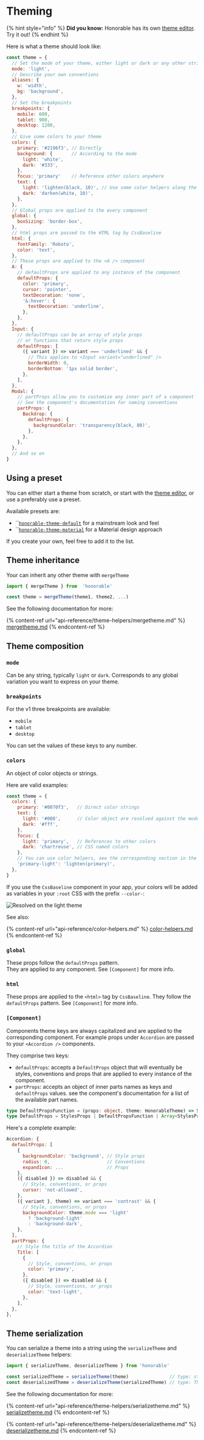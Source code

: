 # Theming

{% hint style="info" %}
**Did you know:** Honorable has its own [theme editor](https://designer.honorable.design). Try it out!
{% endhint %}

Here is what a theme should look like:

```javascript
const theme = {
  // Set the mode of your theme, either light or dark or any other string
  mode: 'light',
  // Describe your own conventions
  aliases: {
    w: 'width',
    bg: 'background',
  },
  // Set the breakpoints
  breakpoints: {
    mobile: 600,
    tablet: 900,
    desktop: 1200,
  },
  // Give some colors to your theme
  colors: {
    primary: '#2196f3', // Directly
    background: {       // According to the mode
      light: 'white',
      dark: '#333',
    },
    focus: 'primary'    // Reference other colors anywhere
    text: {
      light: 'lighten(black, 10)', // Use some color helpers along the way
      dark: 'darken(white, 10)',
    },
  },
  // Global props are applied to the every component
  global: {
    boxSizing: 'border-box',
  },
  // html props are passed to the HTML tag by CssBaseline
  html: {
    fontFamily: 'Roboto',
    color: 'text',
  },
  // These props are applied to the <A /> component
  A: {
    // defaultProps are applied to any instance of the component
    defaultProps: {
      color: 'primary',
      cursor: 'pointer',
      textDecoration: 'none',
      '&:hover': {
        textDecoration: 'underline',
      },
    },
  },
  Input: {
    // defaultProps can be an array of style props
    // or functions that return style props
    defaultProps: [
      ({ variant }) => variant === 'underlined' && {
        // This applies to <Input variant="underlined" />
        borderWidth: 0,
        borderBottom: '1px solid border',
      },
    ],
  },
  Modal: {
    // partProps allow you to customize any inner part of a component
    // See the component's documentation for naming conventions
    partProps: {
      Backdrop: {
        defaultProps: {
          backgroundColor: 'transparency(black, 80)',
        },
      },
    },
  },
  // And so on
}

```

## Using a preset

You can either start a theme from scratch, or start with the [theme editor](https://design.honorable.design), or use a preferably use a  preset.

Available presets are:

* ``[`honorable-theme-default`](https://www.npmjs.com/package/honorable-theme-default) for a mainstream look and feel
* ``[`honorable-theme-material`](https://www.npmjs.com/package/honorable-theme-material) for a Material design approach

If you create your own, feel free to add it to the list.

## Theme inheritance

Your can inherit any other theme with `mergeTheme`

```javascript
import { mergeTheme } from  'honorable'

const theme = mergeTheme(theme1, theme2, ...)
```

See the following documentation for more:

{% content-ref url="api-reference/theme-helpers/mergetheme.md" %}
[mergetheme.md](api-reference/theme-helpers/mergetheme.md)
{% endcontent-ref %}

## Theme composition

### `mode`

Can be any string, typically `light` or `dark`. Corresponds to any global variation you want to express on your theme.

### `breakpoints`

For the v1 three breakpoints are available:

* `mobile`
* `tablet`
* `desktop`

You can set the values of these keys to any number.

### `colors`

An object of color objects or strings.

Here are valid examples:

```javascript
const theme = {
  colors: {
    primary: '#0070f3',   // Direct color strings
    text: {
      light: '#000',      // Color object are resolved against the mode
      dark: '#fff',
    },
    focus: {
      light: 'primary',   // References to other colors
      dark: 'chartreuse', // CSS named colors
    },
    // You can use color helpers, see the corresponding section in the docs
    'primary-light': 'lighten(primary)',
  },
}
```

If you use the `CssBaseline` component in your app, your colors will be added as variables in your `:root` CSS with the prefix `--color-`:

![Resolved on the light theme](<.gitbook/assets/Screenshot 2022-04-13 at 14.48.49.png>)

See also:

{% content-ref url="api-reference/color-helpers.md" %}
[color-helpers.md](api-reference/color-helpers.md)
{% endcontent-ref %}

### `global`

These props follow the `defaultProps` pattern. \
They are applied to any component.  See `[Component]` for more info.

### `html`

These props are applied to the `<html>` tag by `CssBaseline`. They follow the `defaultProps` pattern. See `[Component]` for more info.

### `[Component]`

Components theme keys are always capitalized and are applied to the corresponding component. For example props under `Accordion` are passed to your `<Accordion />` components.

They comprise two keys:

* `defaultProps`: accepts a `DefaultProps` object that will eventually be styles, conventions and props that are applied to every instance of the component.
* `partProps`: accepts an object of inner parts names as keys and `defaultProps` values. see the component's documentation for a list of the available part names.

```typescript
type DefaultPropsFunction = (props: object, theme: HonorableTheme) => StylesProps
type DefaultProps = StylesProps | DefaultPropsFunction | Array<StylesProps | DefaultPropsFunction>
```

Here's a complete example:

```javascript
Accordion: {
  defaultProps: [
    {
      backgroundColor: 'background', // Style props
      radius: 0,                     // Conventions
      expandIcon: ...                // Props
    },
    ({ disabled }) => disabled && {
      // Style, conventions, or props
      cursor: 'not-allowed',
    },
    ({ variant }, theme) => variant === 'contrast' && {
      // Style, conventions, or props
      backgroundColor: theme.mode === 'light'
        ? 'background-light'
        : 'background-dark',
    },
  ],
  partProps: {
    // Style the title of the Accordion
    Title: [
      {
        // Style, conventions, or props
        color: 'primary',
      },
      ({ disabled }) => disabled && {
        // Style, conventions, or props
        color: 'text-light',
      },
    ],
  },
},
```

## Theme serialization

You can serialize a theme into a string using the `serializeTheme` and `deserializeTheme` helpers:

```javascript
import { serializeTheme, deserializeTheme } from 'honorable'

const serializedTheme = serializeTheme(theme)               // type: string
const deserializedTheme = deserializeTheme(serializedTheme) // type: Theme
```

See the following documentation for more:

{% content-ref url="api-reference/theme-helpers/serializetheme.md" %}
[serializetheme.md](api-reference/theme-helpers/serializetheme.md)
{% endcontent-ref %}

{% content-ref url="api-reference/theme-helpers/deserializetheme.md" %}
[deserializetheme.md](api-reference/theme-helpers/deserializetheme.md)
{% endcontent-ref %}
